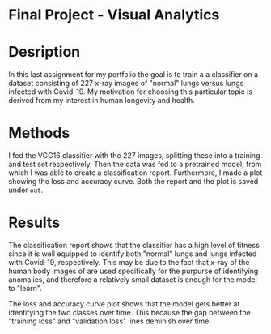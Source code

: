 # Final Project - Visual Analytics

# Desription
In this last assignment for my portfolio the goal is to train a a classifier on a dataset consisting of 227 x-ray images of "normal" lungs versus lungs infected with Covid-19. My motivation for choosing this particular topic is derived from my interest in human longevity and health. 

# Methods
I fed the VGG16 classifier with the 227 images, splitting these into a training and test set respectively. Then the data was fed to a pretrained model, from which I was able to create a classification report. Furthermore, I made a plot showing the loss and accuracy curve. Both the report and the plot is saved under ```out```.

# Results
The classification report shows that the classifier has a high level of fitness since it is well equipped to identify both "normal" lungs and lungs infected with Covid-19, respectively. This may be due to the fact that x-ray of the human body images of are used specifically for the purpurse of identifying anomalies, and therefore a relatively small dataset is enough for the model to "learn".

The loss and accuracy curve plot shows that the model gets better at identifying the two classes over time. This because the gap between the "training loss" and "validation loss" lines deminish over time. 

